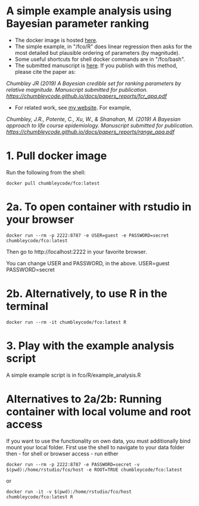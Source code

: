 # A simple example analysis using Bayesian parameter ranking

* The docker image is hosted [here](https://hub.docker.com/repository/docker/chumbleycode/fco).
* The simple example, in "/fco/R" does linear regression then asks for the most detailed but plausible ordering of parameters (by magnitude).
* Some useful shortcuts for shell docker commands are in "/fco/bash".
* The submitted manuscript is [here](https://chumbleycode.github.io/docs/papers_reports/fcr_apa.pdf). If you publish with this method, please cite the paper as: 

 *Chumbley JR (2019) A Bayesian credible set for ranking parameters by relative magnitude. Manuscript submitted for publication. https://chumbleycode.github.io/docs/papers_reports/fcr_apa.pdf*

* For related work, see [my website](https://chumbleycode.github.io). For example, 

 *Chumbley, J.R., Potente, C., Xu, W., & Shanahan, M. (2019) A Bayesian approach to life course epidemiology. Manuscript submitted for publication. https://chumbleycode.github.io/docs/papers_reports/range_apa.pdf*

# 1. Pull docker image 

Run the following from the shell:

```
docker pull chumbleycode/fco:latest
```

# 2a. To open container with rstudio in your browser

```
docker run --rm -p 2222:8787 -e USER=guest -e PASSWORD=secret chumbleycode/fco:latest
```

Then go to http://localhost:2222 in your favorite browser.

You can change USER and PASSWORD, in the above. 
USER=guest
PASSWORD=secret

# 2b. Alternatively, to use R in the terminal

```
docker run --rm -it chumbleycode/fco:latest R
````

# 3. Play with the example analysis script

A simple example script is in fco/R/example_analysis.R


# Alternatives to 2a/2b: Running container with local volume and root access

If you want to use the functionality on own data, you must additionally bind mount your local folder. First use the shell to navigate to your data folder then - for shell or browser access - run either 

```
docker run --rm -p 2222:8787 -e PASSWORD=secret -v $(pwd):/home/rstudio/fco/host -e ROOT=TRUE chumbleycode/fco:latest
```

or

```
docker run -it -v $(pwd):/home/rstudio/fco/host chumbleycode/fco:latest R
````
